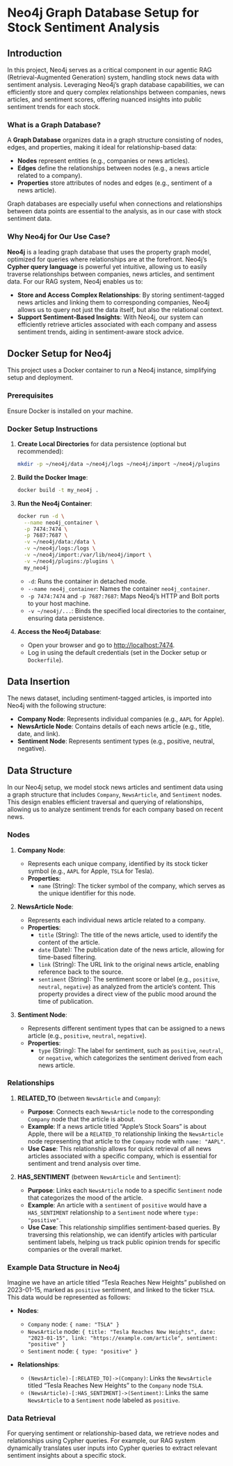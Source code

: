 # Neo4j Graph Database Setup for Stock Sentiment Analysis

## Introduction

In this project, Neo4j serves as a critical component in our agentic RAG (Retrieval-Augmented Generation) system, handling stock news data with sentiment analysis. Leveraging Neo4j’s graph database capabilities, we can efficiently store and query complex relationships between companies, news articles, and sentiment scores, offering nuanced insights into public sentiment trends for each stock.

### What is a Graph Database?

A **Graph Database** organizes data in a graph structure consisting of nodes, edges, and properties, making it ideal for relationship-based data:
- **Nodes** represent entities (e.g., companies or news articles).
- **Edges** define the relationships between nodes (e.g., a news article related to a company).
- **Properties** store attributes of nodes and edges (e.g., sentiment of a news article).

Graph databases are especially useful when connections and relationships between data points are essential to the analysis, as in our case with stock sentiment data.

### Why Neo4j for Our Use Case?

**Neo4j** is a leading graph database that uses the property graph model, optimized for queries where relationships are at the forefront. Neo4j’s **Cypher query language** is powerful yet intuitive, allowing us to easily traverse relationships between companies, news articles, and sentiment data. For our RAG system, Neo4j enables us to:

- **Store and Access Complex Relationships**: By storing sentiment-tagged news articles and linking them to corresponding companies, Neo4j allows us to query not just the data itself, but also the relational context.
- **Support Sentiment-Based Insights**: With Neo4j, our system can efficiently retrieve articles associated with each company and assess sentiment trends, aiding in sentiment-aware stock advice.

## Docker Setup for Neo4j

This project uses a Docker container to run a Neo4j instance, simplifying setup and deployment.

### Prerequisites

Ensure Docker is installed on your machine.

### Docker Setup Instructions

1. **Create Local Directories** for data persistence (optional but recommended):
    ```bash
    mkdir -p ~/neo4j/data ~/neo4j/logs ~/neo4j/import ~/neo4j/plugins
    ```

2. **Build the Docker Image**:
    ```bash
    docker build -t my_neo4j .
    ```

3. **Run the Neo4j Container**:
    ```bash
    docker run -d \
      --name neo4j_container \
      -p 7474:7474 \
      -p 7687:7687 \
      -v ~/neo4j/data:/data \
      -v ~/neo4j/logs:/logs \
      -v ~/neo4j/import:/var/lib/neo4j/import \
      -v ~/neo4j/plugins:/plugins \
      my_neo4j
    ```
   - `-d`: Runs the container in detached mode.
   - `--name neo4j_container`: Names the container `neo4j_container`.
   - `-p 7474:7474` and `-p 7687:7687`: Maps Neo4j’s HTTP and Bolt ports to your host machine.
   - `-v ~/neo4j/...`: Binds the specified local directories to the container, ensuring data persistence.

4. **Access the Neo4j Database**:
    - Open your browser and go to [http://localhost:7474](http://localhost:7474).
    - Log in using the default credentials (set in the Docker setup or `Dockerfile`).

## Data Insertion

The news dataset, including sentiment-tagged articles, is imported into Neo4j with the following structure:

- **Company Node**: Represents individual companies (e.g., `AAPL` for Apple).
- **NewsArticle Node**: Contains details of each news article (e.g., title, date, and link).
- **Sentiment Node**: Represents sentiment types (e.g., positive, neutral, negative).

## Data Structure

In our Neo4j setup, we model stock news articles and sentiment data using a graph structure that includes `Company`, `NewsArticle`, and `Sentiment` nodes. This design enables efficient traversal and querying of relationships, allowing us to analyze sentiment trends for each company based on recent news.

### Nodes

1. **Company Node**:
   - Represents each unique company, identified by its stock ticker symbol (e.g., `AAPL` for Apple, `TSLA` for Tesla).
   - **Properties**:
     - `name` (String): The ticker symbol of the company, which serves as the unique identifier for this node.

2. **NewsArticle Node**:
   - Represents each individual news article related to a company.
   - **Properties**:
     - `title` (String): The title of the news article, used to identify the content of the article.
     - `date` (Date): The publication date of the news article, allowing for time-based filtering.
     - `link` (String): The URL link to the original news article, enabling reference back to the source.
     - `sentiment` (String): The sentiment score or label (e.g., `positive`, `neutral`, `negative`) as analyzed from the article’s content. This property provides a direct view of the public mood around the time of publication.

3. **Sentiment Node**:
   - Represents different sentiment types that can be assigned to a news article (e.g., `positive`, `neutral`, `negative`).
   - **Properties**:
     - `type` (String): The label for sentiment, such as `positive`, `neutral`, or `negative`, which categorizes the sentiment derived from each news article.

### Relationships

1. **RELATED_TO** (between `NewsArticle` and `Company`):
   - **Purpose**: Connects each `NewsArticle` node to the corresponding `Company` node that the article is about.
   - **Example**: If a news article titled “Apple’s Stock Soars” is about Apple, there will be a `RELATED_TO` relationship linking the `NewsArticle` node representing that article to the `Company` node with `name: "AAPL"`.
   - **Use Case**: This relationship allows for quick retrieval of all news articles associated with a specific company, which is essential for sentiment and trend analysis over time.

2. **HAS_SENTIMENT** (between `NewsArticle` and `Sentiment`):
   - **Purpose**: Links each `NewsArticle` node to a specific `Sentiment` node that categorizes the mood of the article.
   - **Example**: An article with a `sentiment` of `positive` would have a `HAS_SENTIMENT` relationship to a `Sentiment` node where `type: "positive"`.
   - **Use Case**: This relationship simplifies sentiment-based queries. By traversing this relationship, we can identify articles with particular sentiment labels, helping us track public opinion trends for specific companies or the overall market.

### Example Data Structure in Neo4j

Imagine we have an article titled “Tesla Reaches New Heights” published on 2023-01-15, marked as `positive` sentiment, and linked to the ticker `TSLA`. This data would be represented as follows:

- **Nodes**:
  - `Company` node: `{ name: "TSLA" }`
  - `NewsArticle` node: `{ title: "Tesla Reaches New Heights", date: "2023-01-15", link: "https://example.com/article", sentiment: "positive" }`
  - `Sentiment` node: `{ type: "positive" }`

- **Relationships**:
  - `(NewsArticle)-[:RELATED_TO]->(Company)`: Links the `NewsArticle` titled “Tesla Reaches New Heights” to the `Company` node `TSLA`.
  - `(NewsArticle)-[:HAS_SENTIMENT]->(Sentiment)`: Links the same `NewsArticle` to a `Sentiment` node labeled as `positive`.


### Data Retrieval

For querying sentiment or relationship-based data, we retrieve nodes and relationships using Cypher queries. For example, our RAG system dynamically translates user inputs into Cypher queries to extract relevant sentiment insights about a specific stock.

